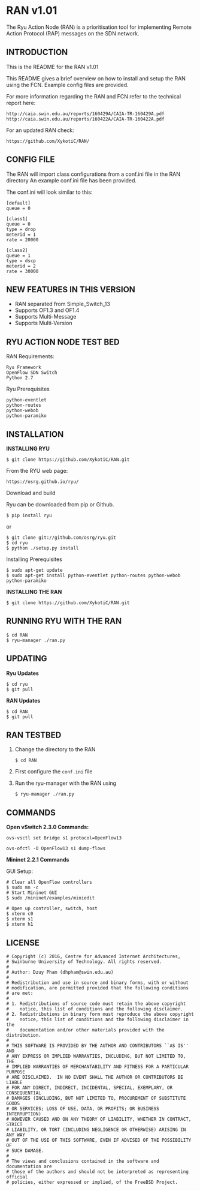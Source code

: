 RAN v1.01
==========
The Ryu Action Node (RAN) is a prioritisation tool for implementing Remote Action Protocol (RAP) messages on the SDN network.

INTRODUCTION
------------
This is the README for the RAN v1.01

This README gives a brief overview on how to install and setup the RAN using the FCN.
Example config files are provided.

For more information regarding the RAN and FCN refer to the technical report here:

    http://caia.swin.edu.au/reports/160429A/CAIA-TR-160429A.pdf
    http://caia.swin.edu.au/reports/160422A/CAIA-TR-160422A.pdf

For an updated RAN check:

    https://github.com/XykotiC/RAN/

CONFIG FILE
-----------
The RAN will import class configurations from a conf.ini file in the RAN directory
An example conf.ini file has been provided.

The conf.ini will look similar to this:
    
    [default]
    queue = 0
    
    [class1]
    queue = 0
    type = drop
    meterid = 1
    rate = 20000
    
    [class2]
    queue = 1
    type = dscp
    meterid = 2
    rate = 30000
    
   
NEW FEATURES IN THIS VERSION
----------------------------

- RAN separated from Simple_Switch_13
- Supports OF1.3 and OF1.4
- Supports Multi-Message
- Supports Multi-Version

RYU ACTION NODE TEST BED
------------------------
RAN Requirements:
    
    Ryu Framework
    OpenFlow SDN Switch
    Python 2.7
    
Ryu Prerequisites

    python-eventlet
    python-routes
    python-webob
    python-paramiko

INSTALLATION
------------
__INSTALLING RYU__

    $ git clone https://github.com/XykotiC/RAN.git
    
From the RYU web page:

    https://osrg.github.io/ryu/

Download and build

Ryu can be downloaded from pip or Github.

    $ pip install ryu

or

    $ git clone git://github.com/osrg/ryu.git
    $ cd ryu
    $ python ./setup.py install

Installing Prerequisites

    $ sudo apt-get update
    $ sudo apt-get install python-eventlet python-routes python-webob python-paramiko

__INSTALLING THE RAN__

    $ git clone https://github.com/XykotiC/RAN.git

RUNNING RYU WITH THE RAN
------------------------

    $ cd RAN
    $ ryu-manager ./ran.py

UPDATING
--------
__Ryu Updates__

    $ cd ryu
    $ git pull

__RAN Updates__

    $ cd RAN
    $ git pull

RAN TESTBED
-----------
1. Change the directory to the RAN

    `$ cd RAN`
    
2. First configure the `conf.ini` file
3. Run the ryu-manager with the RAN using

    `$ ryu-manager ./ran.py`


COMMANDS
--------
__Open vSwitch 2.3.0 Commands:__

`ovs-vsctl set Bridge s1 protocol=OpenFlow13`

`ovs-ofctl -O OpenFlow13 s1 dump-flows`

__Mininet 2.2.1 Commands__

GUI Setup:
     
    # Clear all OpenFlow controllers
    $ sudo mn -c
    # Start Mininet GUI
    $ sudo /mininet/examples/miniedit
    
    # Open up controller, switch, host
    $ xterm c0
    $ xterm s1
    $ xterm h1
    
LICENSE
-------

    # Copyright (c) 2016, Centre for Advanced Internet Architectures,
    # Swinburne University of Technology. All rights reserved.
    #
    # Author: Dzuy Pham (dhpham@swin.edu.au)
    #
    # Redistribution and use in source and binary forms, with or without
    # modification, are permitted provided that the following conditions
    # are met:
    #
    # 1. Redistributions of source code must retain the above copyright
    #    notice, this list of conditions and the following disclaimer.
    # 2. Redistributions in binary form must reproduce the above copyright
    #    notice, this list of conditions and the following disclaimer in the
    #    documentation and/or other materials provided with the distribution.
    #
    # THIS SOFTWARE IS PROVIDED BY THE AUTHOR AND CONTRIBUTORS ``AS IS'' AND
    # ANY EXPRESS OR IMPLIED WARRANTIES, INCLUDING, BUT NOT LIMITED TO, THE
    # IMPLIED WARRANTIES OF MERCHANTABILITY AND FITNESS FOR A PARTICULAR PURPOSE
    # ARE DISCLAIMED.  IN NO EVENT SHALL THE AUTHOR OR CONTRIBUTORS BE LIABLE
    # FOR ANY DIRECT, INDIRECT, INCIDENTAL, SPECIAL, EXEMPLARY, OR CONSEQUENTIAL
    # DAMAGES (INCLUDING, BUT NOT LIMITED TO, PROCUREMENT OF SUBSTITUTE GOODS
    # OR SERVICES; LOSS OF USE, DATA, OR PROFITS; OR BUSINESS INTERRUPTION)
    # HOWEVER CAUSED AND ON ANY THEORY OF LIABILITY, WHETHER IN CONTRACT, STRICT
    # LIABILITY, OR TORT (INCLUDING NEGLIGENCE OR OTHERWISE) ARISING IN ANY WAY
    # OUT OF THE USE OF THIS SOFTWARE, EVEN IF ADVISED OF THE POSSIBILITY OF
    # SUCH DAMAGE.
    #
    # The views and conclusions contained in the software and documentation are
    # those of the authors and should not be interpreted as representing official
    # policies, either expressed or implied, of the FreeBSD Project.
